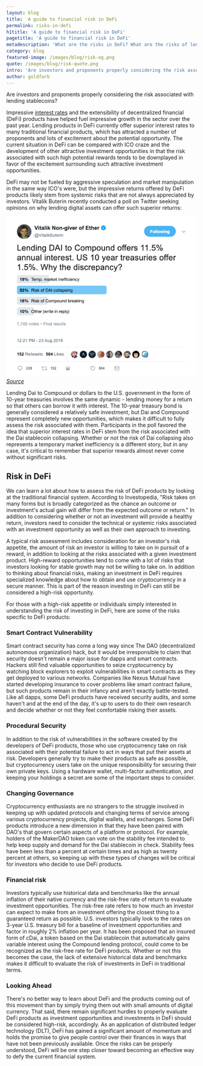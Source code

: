 ```yaml
---
layout: blog
title:  A guide to financial risk in DeFi
permalink: risks-in-defi
h1title: 'A guide to financial risk in DeFi'
pagetitle: 'A guide to financial risk in DeFi'
metadescription: 'What are the risks in DeFi? What are the risks of lending stablecoins? The interest is real, the risk is real, lets figure out how to make an informed decision.'
category: blog
featured-image: /images/blog/risk-og.png
quote: /images/blog/risk-quote.png
intro: 'Are investors and proponents properly considering the risk associated with lending stablecoins?'
author: goldfarb
---
```

Are investors and proponents properly considering the risk associated with lending stablecoins?

Impressive [interest rates](/defi-rates) and the extensibility of decentralized financial (DeFi) products have helped fuel impressive growth in the sector over the past year. Lending products in DeFi currently offer superior interest rates to many traditional financial products, which has attracted a number of proponents and lots of excitement about the potential opportunity. The current situation in DeFi can be compared with ICO craze and the development of other attractive investment opportunities in that the risk associated with such high potential rewards tends to be downplayed in favor of the excitement surrounding such attractive investment opportunities.

DeFi may not be fueled by aggressive speculation and market manipulation in the same way ICO's were, but the impressive returns offered by DeFi products likely stem from systemic risks that are not always appreciated by investors. Vitalik Buterin recently conducted a poll on Twitter seeking opinions on why lending digital assets can offer such superior returns:

![](/images/blog/Vitalik_Lending_DAI.png)
_[Source](https://twitter.com/VitalikButerin/status/1164935614246072320)_

Lending Dai to Compound or dollars to the U.S. government in the form of 10-year treasuries involves the same dynamic - lending money for a return so that others can borrow it with interest. The 10-year treasury bond is generally considered a relatively safe investment, but Dai and Compound represent completely new opportunities, which makes it difficult to fully assess the risk associated with them. Participants in the poll favored the idea that superior interest rates in DeFi stem from the risk associated with the Dai stablecoin collapsing. Whether or not the risk of Dai collapsing also represents a temporary market inefficiency is a different story, but in any case, it's critical to remember that superior rewards almost never come without significant risks.

## Risk in DeFi

We can learn a lot about how to assess the risk of DeFi products by looking at the traditional financial system. According to Investopedia, "Risk takes on many forms but is broadly categorized as the chance an outcome or investment's actual gain will differ from the expected outcome or return." In addition to considering whether or not an investment will provide a healthy return, investors need to consider the technical or systemic risks associated with an investment opportunity as well as their own approach to investing.

A typical risk assessment includes consideration for an investor's risk appetite, the amount of risk an investor is willing to take on in pursuit of a reward, in addition to looking at the risks associated with a given investment product. High-reward opportunities tend to come with a lot of risks that investors looking for stable growth may not be willing to take on. In addition to thinking about financial risks, making an investment in DeFi requires specialized knowledge about how to obtain and use cryptocurrency in a secure manner. This is part of the reason investing in DeFi can still be considered a high-risk opportunity.

For those with a high-risk appetite or individuals simply interested in understanding the risk of investing in DeFi, here are some of the risks specific to DeFi products:

### Smart Contract Vulnerability

Smart contract security has come a long way since The DAO (decentralized autonomous organization) hack, but it would be irresponsible to claim that security doesn't remain a major issue for dapps and smart contracts. Hackers still find valuable opportunities to seize cryptocurrency by watching block explorers to exploit vulnerabilities in smart contracts as they get deployed to various networks. Companies like Nexus Mutual have started developing insurance to cover problems like smart contract failure, but such products remain in their infancy and aren't exactly battle-tested. Like all dapps, some DeFi products have received security audits, and some haven't and at the end of the day, it's up to users to do their own research and decide whether or not they feel comfortable risking their assets.

### Procedural Security

In addition to the risk of vulnerabilities in the software created by the developers of DeFi products, those who use cryptocurrency take on risk associated with their potential failure to act in ways that put their assets at risk. Developers generally try to make their products as safe as possible, but cryptocurrency users take on the unique responsibility for securing their own private keys. Using a hardware wallet, multi-factor authentication, and keeping your holdings a secret are some of the important steps to consider.

### Changing Governance

Cryptocurrency enthusiasts are no strangers to the struggle involved in keeping up with updated protocols and changing terms of service among various cryptocurrency projects, digital wallets, and exchanges. Some DeFi products introduce a new dimension in that they have been paired with DAO's that govern certain aspects of a platform or protocol. For example, holders of the MakerDAO token can vote on the stability fee intended to help keep supply and demand for the Dai stablecoin in check. Stability fees have been less than a percent at certain times and as high as twenty percent at others, so keeping up with these types of changes will be critical for investors who decide to use DeFi products.

### Financial risk

Investors typically use historical data and benchmarks like the annual inflation of their native currency and the risk-free rate of return to evaluate investment opportunities. The risk-free rate refers to how much an investor can expect to make from an investment offering the closest thing to a guaranteed return as possible. U.S. investors typically look to the rates on 3-year U.S. treasury bill for a baseline of investment opportunities and factor in roughly 2% inflation per year. It has been proposed that an insured form of cDai, a token based on the Dai stablecoin that automatically gains variable interest using the Compound lending protocol, could come to be recognized as the risk-free rate for DeFi products. Whether or not this becomes the case, the lack of extensive historical data and benchmarks makes it difficult to evaluate the risk of investments in DeFi in traditional terms.

### Looking Ahead

There's no better way to learn about DeFi and the products coming out of this movement than by simply trying them out with small amounts of digital currency. That said, there remain significant hurdles to properly evaluate DeFi products as investment opportunities and investments in DeFi should be considered high-risk, accordingly. As an application of distributed ledger technology (DLT), DeFi has gained a significant amount of momentum and holds the promise to give people control over their finances in ways that have not been previously available. Once the risks can be properly understood, DeFi will be one step closer toward becoming an effective way to defy the current financial system.
